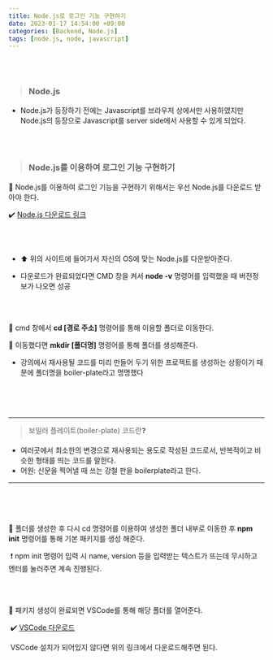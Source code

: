 ```yaml
---
title: Node.js로 로그인 기능 구현하기
date: 2023-01-17 14:54:00 +09:00
categories: [Backend, Node.js]
tags: [node.js, node, javascript]
---
```


<br/><br/>

> ### Node.js

- Node.js가 등장하기 전에는 Javascript를 브라우저 상에서만 사용하였지만 Node.js의 등장으로 Javascript를 server side에서 사용할 수 있게 되었다.

<br/>

<br/>



> ### Node.js를 이용하여 로그인 기능 구현하기

 

:large_blue_circle: Node.js를 이용하여 로그인 기능을 구현하기 위해서는 우선 Node.js를 다운로드 받아야 한다.

:heavy_check_mark: [Node.js 다운로드 링크](https://nodejs.org/ko/)

<br/><br/>

- :arrow_up: 위의 사이트에 들어가서 자신의 OS에 맞는 Node.js를 다운받아준다.

- 다운로드가 완료되었다면 CMD 창을 켜서 **node -v** 명령어를 입력했을 때 버전정보가 나오면 성공

<br/><br/>

:large_blue_circle: cmd 창에서 **cd [경로 주소]** 명령어를 통해 이용할 폴더로 이동한다.

:large_blue_circle: 이동했다면 **mkdir [폴더명]** 명령어를 통해 폴더를 생성해준다.

- 강의에서 재사용될 코드를 미리 만들어 두기 위한 프로젝트를 생성하는 상황이기 때문에 폴더명을 boiler-plate라고 명명했다



<br/><br/><br/>

----

>  보일러 플레이트(boiler-plate) 코드란:question:

- 여러곳에서 최소한의 변경으로 재사용되는 용도로 작성된 코드로서, 반복적이고 비슷한 형태를 띄는 코드를 말한다.
- 어원: 신문을 찍어낼 때 쓰는 강철 판을 boilerplate라고 한다.

---

<br/><br/><br/>



:large_blue_circle: 폴더를 생성한 후 다시 cd 명령어를 이용하여 생성한 폴더 내부로 이동한 후 **npm init** 명령어를 통해 기본 패키지를 생성 해준다.

​	:heavy_exclamation_mark: npm init 명령어 입력 시 name, version 등을 입력받는 텍스트가 뜨는데 무시하고 엔터를 눌러주면 계속 진행된다.

<br/><br/>

:large_blue_circle: 패키지 생성이 완료되면 VSCode를 통해 해당 폴더를 열어준다.

​	:heavy_check_mark: [VSCode 다운로드](https://code.visualstudio.com/)

​	VSCode 설치가 되어있지 않다면 위의 링크에서 다운로드해주면 된다.

<br/><br/>





​	
